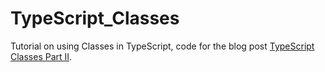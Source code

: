 # TypeScript_Classes
Tutorial on using Classes in TypeScript, code for the blog post [TypeScript Classes Part II](http://mobilemancer.com/2015/11/21/typescript-classes-part-ii/ "TypeScript Classes Part II"). 
